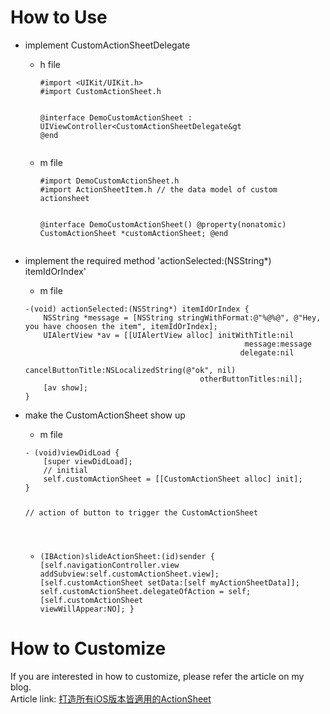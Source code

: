 # How to Use
<ul>
<li>implement CustomActionSheetDelegate</li>
<ul><li>h file</li>
<div><pre><code>#import &lt;UIKit/UIKit.h&gt;
#import CustomActionSheet.h

@interface DemoCustomActionSheet : UIViewController&lt;CustomActionSheetDelegate&gt
@end</code></pre></div>
<li>m file</li>
<div><pre><code>#import DemoCustomActionSheet.h
#import ActionSheetItem.h // the data model of custom actionsheet

@interface DemoCustomActionSheet()
@property(nonatomic) CustomActionSheet *customActionSheet;
@end</code></pre></div>
</ul>
<li>implement the required method  'actionSelected:(NSString*) itemIdOrIndex'</li>
<ul><li>m file</li></ul>
<div><pre><code>-(void) actionSelected:(NSString*) itemIdOrIndex {
    NSString *message = [NSString stringWithFormat:@"%@%@", @"Hey, you have choosen the item", itemIdOrIndex];
    UIAlertView *av = [[UIAlertView alloc] initWithTitle:nil
                                                 message:message
                                                delegate:nil
                                       cancelButtonTitle:NSLocalizedString(@"ok", nil)
                                       otherButtonTitles:nil];
    [av show];
}</code></pre></div>
<li>make the CustomActionSheet show up</li>
<ul><li>m file</li></ul>
<div><pre><code>- (void)viewDidLoad {
    [super viewDidLoad];
    // initial
    self.customActionSheet = [[CustomActionSheet alloc] init];
}

// action of button to trigger the CustomActionSheet
- (IBAction)slideActionSheet:(id)sender {
    [self.navigationController.view addSubview:self.customActionSheet.view];
    [self.customActionSheet setData:[self myActionSheetData]];
    self.customActionSheet.delegateOfAction = self;
    [self.customActionSheet viewWillAppear:NO];
}</code></pre></div>
</ul>

# How to Customize
If you are interested in how to customize, please refer the article on my blog.<br/>
Article link: <a href="http://piggy-mylifemystyle.blogspot.tw/2015/05/iosactionsheet_31.html">打造所有iOS版本皆適用的ActionSheet</a>
